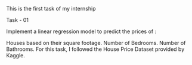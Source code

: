 This is the first task of my internship

Task - 01

Implement a linear regression model to predict the prices of :

Houses based on their square footage.
Number of Bedrooms.
Number of Bathrooms.
For this task, I followed the House Price Dataset provided by Kaggle.
